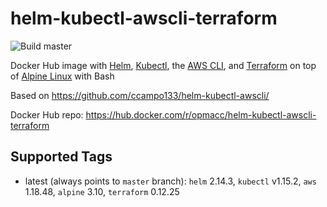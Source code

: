# helm-kubectl-awscli-terraform

![Build master](https://github.com/ccampo133/helm-kubectl-awscli-terraform/workflows/Build%20master/badge.svg)

Docker Hub image with [Helm](https://helm.sh/), [Kubectl](https://kubernetes.io/docs/reference/kubectl/kubectl/), the [AWS CLI](https://aws.amazon.com/cli/), and [Terraform](https://www.terraform.io/) on top of [Alpine Linux](https://www.alpinelinux.org/) with Bash

Based on https://github.com/ccampo133/helm-kubectl-awscli/

Docker Hub repo: https://hub.docker.com/r/opmacc/helm-kubectl-awscli-terraform

## Supported Tags

* latest (always points to `master` branch): `helm` 2.14.3, `kubectl` v1.15.2, `aws` 1.18.48, `alpine` 3.10, `terraform` 0.12.25
